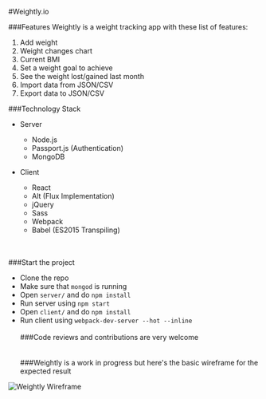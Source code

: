 #Weightly.io

###Features
Weightly is a weight tracking app with these list of features:
<br/>
1. Add weight  
2. Weight changes chart  
3. Current BMI  
4. Set a weight goal to achieve  
5. See the weight lost/gained last month  
6. Import data from JSON/CSV  
7. Export data to JSON/CSV  

###Technology Stack
- Server
	- Node.js
	- Passport.js (Authentication)
	- MongoDB

- Client
	- React
	- Alt (Flux Implementation)
	- jQuery
	- Sass
	- Webpack
	- Babel (ES2015 Transpiling)

<br><br>
###Start the project
- Clone the repo
- Make sure that `mongod` is running
- Open `server/` and do `npm install`
- Run server using `npm start`
- Open `client/` and do `npm install`
- Run client using `webpack-dev-server --hot --inline`
<br><br>
###Code reviews and contributions are very welcome	
<br><br>
###Weightly is a work in progress but here's the basic wireframe for the expected result

![Weightly Wireframe](http://static.msaleh.me/weightly.png)

